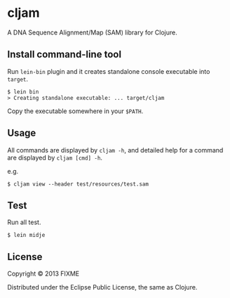 # cljam

A DNA Sequence Alignment/Map (SAM) library for Clojure.

## Install command-line tool

Run `lein-bin` plugin and it creates standalone console executable into `target`.

    $ lein bin
    > Creating standalone executable: ... target/cljam

Copy the executable somewhere in your `$PATH`.

## Usage

All commands are displayed by `cljam -h`, and detailed help for a command are displayed by `cljam [cmd] -h`.

e.g.

    $ cljam view --header test/resources/test.sam

## Test

Run all test.

    $ lein midje

## License

Copyright © 2013 FIXME

Distributed under the Eclipse Public License, the same as Clojure.
